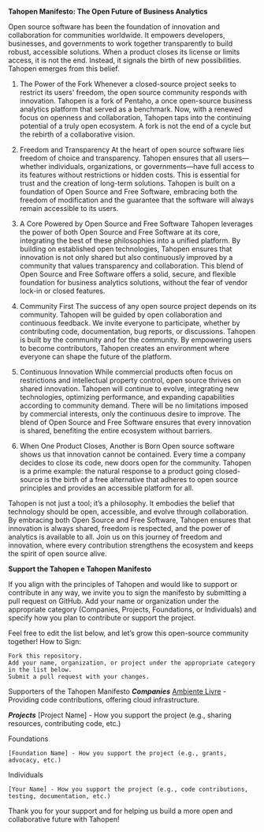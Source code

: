 **Tahopen Manifesto: The Open Future of Business Analytics**

Open source software has been the foundation of innovation and collaboration for communities worldwide. It empowers developers, businesses, and governments to work together transparently to build robust, accessible solutions. When a product closes its license or limits access, it is not the end. Instead, it signals the birth of new possibilities. Tahopen emerges from this belief.

1. The Power of the Fork
Whenever a closed-source project seeks to restrict its users' freedom, the open source community responds with innovation. Tahopen is a fork of Pentaho, a once open-source business analytics platform that served as a benchmark. Now, with a renewed focus on openness and collaboration, Tahopen taps into the continuing potential of a truly open ecosystem. A fork is not the end of a cycle but the rebirth of a collaborative vision.

2. Freedom and Transparency
At the heart of open source software lies freedom of choice and transparency. Tahopen ensures that all users—whether individuals, organizations, or governments—have full access to its features without restrictions or hidden costs. This is essential for trust and the creation of long-term solutions. Tahopen is built on a foundation of Open Source and Free Software, embracing both the freedom of modification and the guarantee that the software will always remain accessible to its users.

3. A Core Powered by Open Source and Free Software
Tahopen leverages the power of both Open Source and Free Software at its core, integrating the best of these philosophies into a unified platform. By building on established open technologies, Tahopen ensures that innovation is not only shared but also continuously improved by a community that values transparency and collaboration. This blend of Open Source and Free Software offers a solid, secure, and flexible foundation for business analytics solutions, without the fear of vendor lock-in or closed features.

4. Community First
The success of any open source project depends on its community. Tahopen will be guided by open collaboration and continuous feedback. We invite everyone to participate, whether by contributing code, documentation, bug reports, or discussions. Tahopen is built by the community and for the community. By empowering users to become contributors, Tahopen creates an environment where everyone can shape the future of the platform.

5. Continuous Innovation
While commercial products often focus on restrictions and intellectual property control, open source thrives on shared innovation. Tahopen will continue to evolve, integrating new technologies, optimizing performance, and expanding capabilities according to community demand. There will be no limitations imposed by commercial interests, only the continuous desire to improve. The blend of Open Source and Free Software ensures that every innovation is shared, benefiting the entire ecosystem without barriers.

6. When One Product Closes, Another is Born
Open source software shows us that innovation cannot be contained. Every time a company decides to close its code, new doors open for the community. Tahopen is a prime example: the natural response to a product going closed-source is the birth of a free alternative that adheres to open source principles and provides an accessible platform for all.

Tahopen is not just a tool; it’s a philosophy. It embodies the belief that technology should be open, accessible, and evolve through collaboration. By embracing both Open Source and Free Software, Tahopen ensures that innovation is always shared, freedom is respected, and the power of analytics is available to all. Join us on this journey of freedom and innovation, where every contribution strengthens the ecosystem and keeps the spirit of open source alive.


**Support the Tahopen e Tahopen Manifesto**

If you align with the principles of Tahopen and would like to support or contribute in any way, we invite you to sign the manifesto by submitting a pull request on GitHub. Add your name or organization under the appropriate category (Companies, Projects, Foundations, or Individuals) and specify how you plan to contribute or support the project.

Feel free to edit the list below, and let’s grow this open-source community together!
How to Sign:

    Fork this repository.
    Add your name, organization, or project under the appropriate category in the list below.
    Submit a pull request with your changes.

Supporters of the Tahopen Manifesto
***Companies***
    [Ambiente Livre](https://www.ambientelivre.com.br) - Providing code contributions, offering cloud infrastructure.

***Projects***
    [Project Name] - How you support the project (e.g., sharing resources, contributing code, etc.)

Foundations

    [Foundation Name] - How you support the project (e.g., grants, advocacy, etc.)

Individuals

    [Your Name] - How you support the project (e.g., code contributions, testing, documentation, etc.)

Thank you for your support and for helping us build a more open and collaborative future with Tahopen!


